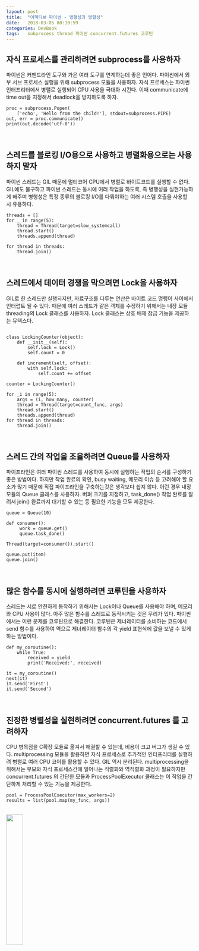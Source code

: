 ```yaml
---
layout: post
title:  "이펙티브 파이썬 - 병행성과 병렬성"
date:   2018-03-05 00:10:59
categories: DevBook
tags:	subprocess thread 파이썬 concurrent.futures 코루틴
---
```



## 자식 프로세스를 관리하려면 subprocess를 사용하자
파이썬은 커맨드라인 도구와 가은 여러 도구를 연계하는데 좋은 언어다. 파이썬에서 외부 서브 프로세스 실행을 위해 subprocess 모듈을 사용하자. 자식 프로세스는 파이썬 인터프리터에서 병렬로 실행되어 CPU 사용을 극대화 시킨다. 이때 communicate에 time out을 지정해서 deadlock을 방지하도록 하자. 
```
proc = subprocess.Popen(
    ['echo', 'Hello from the child!'], stdout=subprocess.PIPE)
out, err = proc.communicate()
print(out.decode('utf-8'))
```




<br />

## 스레드를 블로킹 I/O용으로 사용하고 병렬화용으로는 사용하지 말자
파이썬 스레드는 GIL 때문에 멀티코어 CPU에서 병렬로 바이트코드를 실행할 수 없다. GIL에도 불구하고 파이썬 스레드는 동시에 여러 작업을 하도록, 즉 병행성을 실현가능하게 해주며 병행성은 특정 종류의 블로킹 I/O를 다뤄야하는 여러 시스템 호출을 사용할 시 유용하다. 
```
threads = []
for _ in range(5):
    thread = Thread(target=slow_systemcall)
    thread.start()
    threads.append(thread)

for thread in threads:
    thread.join()
```


<br />

## 스레드에서 데이터 경쟁을 막으려면 Lock을 사용하자
GIL로 한 스레드만 실행되지만, 자료구조를 다루는 연산은 바이트 코드 명령어 사이에서 인터럽트 될 수 있다. 때문에 여러 스레드가 같은 객체를 수정하기 위해서는 내장 모듈 threading의 Lock 클래스를 사용하자. Lock 클래스는 상호 배제 잠금 기능을 제공하는 뮤텍스다. 
```

class LockingCounter(object):
    def __init__(self):
        self.lock = Lock()
        self.count = 0

    def increment(self, offset):
        with self.lock:
            self.count += offset

counter = LockingCounter()

for _i in range(5):
    args = (i, how_many, counter)
    thread = Thread(target=count_func, args)
    thread.start()
    threads.append(thread)
for thread in threads:
    thread.join()
```


<br />

## 스레드 간의 작업을 조율하려면 Queue를 사용하자
파이프라인은 여러 파이썬 스레드를 사용하여 동시에 실행하는 작업의 순서를 구성하기 좋은 방법이다. 하지만 작업 완료의 확인, busy waiting, 메모리 이슈 등 고려해야 할 요소가 많기 때문에 직접 파이프라인을 구축하는것은 생각보다 쉽지 않다. 이런 경우 내장 모듈의 Queue 클래스를 사용하자. 버펴 크기를 지정하고, task_done() 작업 완료를 알려서 join() 완료까지 대기할 수 있는 등 필요한 기능을 모두 제공한다. 
```
queue = Queue(10)

def consumer():
     work = queue.get()
     queue.task_done()

Thread(target=consumer()).start()

queue.put(item)
queue.join()
```


<br />

## 많은 함수를 동시에 실행하려면 코루틴을 사용하자
스레드는 서로 안전하게 동작하기 위해서는 Lock이나 Queue를 사용해야 하며, 메모리와 CPU 사용이 많다. 아주 많은 함수를 스레드로 동작시키는 것은 무리가 있다. 파이썬에서는 이런 문제를 코루틴으로 해결한다. 코루틴은 제너레이터를 소비하는 코드에서 send 함수를 사용하여 역으로 제너레이터 함수의 각 yield 표현식에 값을 보낼 수 있게 하는 방법이다. 
```
def my_coroutine():
    while True:
        received = yield
        print('Received:', received)

it = my_coroutine()
next(it)
it.send('First')
it.send('Second')
```


<br />

## 진정한 병렬성을 실현하려면 concurrent.futures 를 고려하자
CPU 병목점을 C확장 모듈로 옮겨서 해결할 수 있는데, 비용이 크고 버그가 생길 수 있다. multiprocessing 모듈을 활용하면 자식 프로세스로 추가적인 인터프리터를 실행하려 병렬로 여러 CPU 코어를 활용할 수 있다. GIL 역시 분리된다.  multiprocessing을 위해서는 부모와 자식 프로세스간에 일어나는 직렬화와 역직렬화 과정이 필요하지만 concurrent.futures 의 간단한 모듈과 ProcessPoolExecutor 클래스는 이 작업을 간단하게 처리할 수 있는 기능을 제공한다. 
```
pool = ProcessPoolExecutor(max_workers=2)
results = list(pool.map(my_func, args))
```



<br />


<a href="http://www.aladin.co.kr/shop/wproduct.aspx?ItemId=80277523">
  <img class="book" style="width: 30%; height: 30%" src="http://image.aladin.co.kr/product/8027/75/cover/k212434638_1.jpg"/>
</a>
